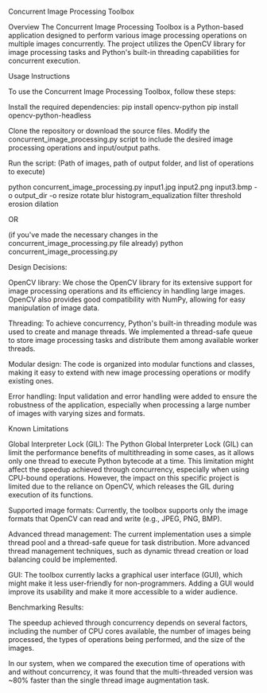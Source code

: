 Concurrent Image Processing Toolbox

Overview
The Concurrent Image Processing Toolbox is a Python-based application designed to perform various image processing operations on multiple images concurrently. The project utilizes the OpenCV library for image processing tasks and Python's built-in threading capabilities for concurrent execution.


Usage Instructions

To use the Concurrent Image Processing Toolbox, follow these steps:

Install the required dependencies:
pip install opencv-python
pip install opencv-python-headless

Clone the repository or download the source files.
Modify the concurrent_image_processing.py script to include the desired image processing operations and input/output paths.

Run the script:
(Path of images, path of output folder, and list of operations to execute)

python concurrent_image_processing.py input1.jpg input2.png input3.bmp -o output_dir -o resize rotate blur histogram_equalization filter threshold erosion dilation

OR

(if you've made the necessary changes in the concurrent_image_processing.py file already)
python concurrent_image_processing.py


Design Decisions:


OpenCV library: We chose the OpenCV library for its extensive support for image processing operations and its efficiency in handling large images. OpenCV also provides good compatibility with NumPy, allowing for easy manipulation of image data.

Threading: To achieve concurrency, Python's built-in threading module was used to create and manage threads. We implemented a thread-safe queue to store image processing tasks and distribute them among available worker threads.

Modular design: The code is organized into modular functions and classes, making it easy to extend with new image processing operations or modify existing ones.

Error handling: Input validation and error handling were added to ensure the robustness of the application, especially when processing a large number of images with varying sizes and formats.


Known Limitations


Global Interpreter Lock (GIL): The Python Global Interpreter Lock (GIL) can limit the performance benefits of multithreading in some cases, as it allows only one thread to execute Python bytecode at a time. This limitation might affect the speedup achieved through concurrency, especially when using CPU-bound operations. However, the impact on this specific project is limited due to the reliance on OpenCV, which releases the GIL during execution of its functions.

Supported image formats: Currently, the toolbox supports only the image formats that OpenCV can read and write (e.g., JPEG, PNG, BMP). 

Advanced thread management: The current implementation uses a simple thread pool and a thread-safe queue for task distribution. More advanced thread management techniques, such as dynamic thread creation or load balancing could be implemented.

GUI: The toolbox currently lacks a graphical user interface (GUI), which might make it less user-friendly for non-programmers. Adding a GUI would improve its usability and make it more accessible to a wider audience.


Benchmarking Results:

The speedup achieved through concurrency depends on several factors, including the number of CPU cores available, the number of images being processed, the types of operations being performed, and the size of the images.

In our system, when we compared the execution time of operations with and without concurrency, it was found that the multi-threaded version was ~80% faster than the single thread image augmentation task.
